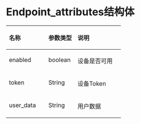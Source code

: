 # Endpoint\_attributes结构体<a name="ZH-CN_TOPIC_0118840057"></a>

<a name="table219819244718"></a>
<table><thead align="left"><tr id="row1526011204718"><th class="cellrowborder" valign="top" width="34.33%" id="mcps1.1.4.1.1"><p id="p182602274711"><a name="p182602274711"></a><a name="p182602274711"></a>名称</p>
</th>
<th class="cellrowborder" valign="top" width="25.369999999999997%" id="mcps1.1.4.1.2"><p id="p19260192154719"><a name="p19260192154719"></a><a name="p19260192154719"></a>参数类型</p>
</th>
<th class="cellrowborder" valign="top" width="40.300000000000004%" id="mcps1.1.4.1.3"><p id="p126017204718"><a name="p126017204718"></a><a name="p126017204718"></a>说明</p>
</th>
</tr>
</thead>
<tbody><tr id="row15260132164715"><td class="cellrowborder" valign="top" width="34.33%" headers="mcps1.1.4.1.1 "><p id="p8907105518498"><a name="p8907105518498"></a><a name="p8907105518498"></a>enabled</p>
</td>
<td class="cellrowborder" valign="top" width="25.369999999999997%" headers="mcps1.1.4.1.2 "><p id="p129078554491"><a name="p129078554491"></a><a name="p129078554491"></a>boolean</p>
</td>
<td class="cellrowborder" valign="top" width="40.300000000000004%" headers="mcps1.1.4.1.3 "><p id="p390755554913"><a name="p390755554913"></a><a name="p390755554913"></a>设备是否可用</p>
</td>
</tr>
<tr id="row926062154712"><td class="cellrowborder" valign="top" width="34.33%" headers="mcps1.1.4.1.1 "><p id="p1390725544917"><a name="p1390725544917"></a><a name="p1390725544917"></a>token</p>
</td>
<td class="cellrowborder" valign="top" width="25.369999999999997%" headers="mcps1.1.4.1.2 "><p id="p18907455114917"><a name="p18907455114917"></a><a name="p18907455114917"></a>String</p>
</td>
<td class="cellrowborder" valign="top" width="40.300000000000004%" headers="mcps1.1.4.1.3 "><p id="p1190775544911"><a name="p1190775544911"></a><a name="p1190775544911"></a>设备Token</p>
</td>
</tr>
<tr id="row2026012218470"><td class="cellrowborder" valign="top" width="34.33%" headers="mcps1.1.4.1.1 "><p id="p9907185512496"><a name="p9907185512496"></a><a name="p9907185512496"></a>user_data</p>
</td>
<td class="cellrowborder" valign="top" width="25.369999999999997%" headers="mcps1.1.4.1.2 "><p id="p20907175511495"><a name="p20907175511495"></a><a name="p20907175511495"></a>String</p>
</td>
<td class="cellrowborder" valign="top" width="40.300000000000004%" headers="mcps1.1.4.1.3 "><p id="p11907145544910"><a name="p11907145544910"></a><a name="p11907145544910"></a>用户数据</p>
</td>
</tr>
</tbody>
</table>

